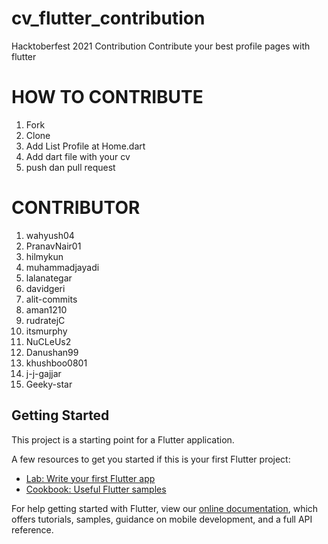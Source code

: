 # cv_flutter_contribution

Hacktoberfest 2021 Contribution 
Contribute your best profile pages with flutter

# HOW TO CONTRIBUTE

1. Fork
2. Clone
3. Add List Profile at Home.dart
4. Add dart file with your cv
5. push dan pull request

# CONTRIBUTOR

1. wahyush04
2. PranavNair01
3. hilmykun
4. muhammadjayadi
5. lalanategar
6. davidgeri
7. alit-commits
8. aman1210
9. rudratejC
10. itsmurphy
11. NuCLeUs2
12. Danushan99
13. khushboo0801
14. j-j-gajjar
15. Geeky-star

## Getting Started


This project is a starting point for a Flutter application.

A few resources to get you started if this is your first Flutter project:

- [Lab: Write your first Flutter app](https://flutter.dev/docs/get-started/codelab)
- [Cookbook: Useful Flutter samples](https://flutter.dev/docs/cookbook)

For help getting started with Flutter, view our
[online documentation](https://flutter.dev/docs), which offers tutorials,
samples, guidance on mobile development, and a full API reference.
